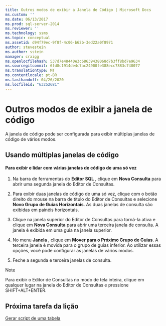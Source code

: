 ```yaml
---
title: Outros modos de exibir a Janela de Código | Microsoft Docs
ms.custom: ''
ms.date: 06/13/2017
ms.prod: sql-server-2014
ms.reviewer: ''
ms.technology: ssms
ms.topic: conceptual
ms.assetid: d94f79ec-9f8f-4c06-b62b-3ed22a0f8971
author: stevestein
ms.author: sstein
manager: craigg
ms.openlocfilehash: 537d7e48440e3c68639438068d7b3ff8bd7e9634
ms.sourcegitcommit: 6fd8c1914de4c7ac24900fe388ecc7883c740077
ms.translationtype: MT
ms.contentlocale: pt-BR
ms.lasthandoff: 04/26/2020
ms.locfileid: "63252681"
---
```

# <a name="other-ways-of-viewing-the-code-window"></a>Outros modos de exibir a janela de código
  A janela de código pode ser configurada para exibir múltiplas janelas de código de vários modos.  
  
## <a name="using-multiple-code-windows"></a>Usando múltiplas janelas de código  
  
#### <a name="to-view-and-manipulate-multiple-code-windows-at-once"></a>Para exibir e lidar com várias janelas de código de uma só vez  
  
1.  Na barra de ferramentas do **Editor SQL** , clique em **Nova Consulta** para abrir uma segunda janela do Editor de Consultas.  
  
2.  Para exibir duas janelas de código de uma só vez, clique com o botão direito do mouse na barra de título do Editor de Consultas e selecione **Novo Grupo de Guias Horizontais**. As duas janelas de consulta são exibidas em painéis horizontais.  
  
3.  Clique na janela superior do Editor de Consultas para torná-la ativa e clique em **Nova Consulta** para abrir uma terceira janela de consulta. A janela é exibida em uma guia na janela superior.  
  
4.  No menu **Janela** , clique em **Mover para o Próximo Grupo de Guias**. A terceira janela é movida para o grupo de guias inferior. Ao utilizar essas opções, você pode configurar as janelas de vários modos.  
  
5.  Feche a segunda e terceira janelas de consulta.  
  
> [!NOTE]  
>  Para exibir o Editor de Consultas no modo de tela inteira, clique em qualquer lugar na janela do Editor de Consultas e pressione SHIFT+ALT+ENTER.  
  
## <a name="next-task-in-lesson"></a>Próxima tarefa da lição  
 [Gerar script de uma tabela](lesson-2-6-script-a-table.md)  
  
  
